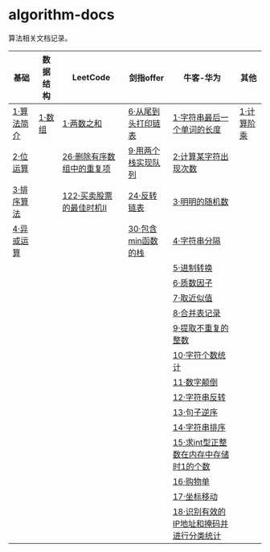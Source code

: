 # algorithm-docs

算法相关文档记录。



| 基础                                   | 数据结构                    | LeetCode                                                     | 剑指offer                                                    | 牛客-华为                                                    | 其他                                      |
| -------------------------------------- | --------------------------- | ------------------------------------------------------------ | ------------------------------------------------------------ | ------------------------------------------------------------ | ----------------------------------------- |
| [1·算法简介](/docs/base/1·算法简介.md) | [1·数组](docs/ds/1·数组.md) | [1·两数之和](/docs/leetcode/1·两数之和.md)                   | [6·从尾到头打印链表](/docs/leetcode/offer/6·从尾到头打印链表.md) | [1·字符串最后一个单词的长度](/docs/nowcoder/hw/1·字符串最后一个单词的长度.md) | [1·计算阶乘](/docs/example/1·计算阶乘.md) |
| [2·位运算](/docs/base/2·位运算.md)     |                             | [26·删除有序数组中的重复项](/docs/leetcode/26·删除有序数组中的重复项.md) | [9·用两个栈实现队列](/docs/leetcode/offer/9·用两个栈实现队列.md) | [2·计算某字符出现次数](/docs/nowcoder/hw/2·计算某字符出现次数.md) |                                           |
| [3·排序算法](/docs/base/3·排序算法.md) |                             | [122·买卖股票的最佳时机II](/docs/leetcode/122·买卖股票的最佳时机II.md) | [24·反转链表](/docs/leetcode/offer/24·反转链表.md)           | [3·明明的随机数](/docs/nowcoder/hw/3·明明的随机数.md)        |                                           |
| [4·异或运算](/docs/base/4·异或运算.md) |                             |                                                              | [30·包含min函数的栈](/docs/leetcode/offer/30·包含min函数的栈.md) | [4·字符串分隔](/docs/nowcoder/hw/4·字符串分隔.md)            |                                           |
|                                        |                             |                                                              |                                                              | [5·进制转换](/docs/nowcoder/hw/5·进制转换.md)                |                                           |
|                                        |                             |                                                              |                                                              | [6·质数因子](/docs/nowcoder/hw/6·质数因子.md)                |                                           |
|                                        |                             |                                                              |                                                              | [7·取近似值](/docs/nowcoder/hw/7·取近似值.md)                |                                           |
|                                        |                             |                                                              |                                                              | [8·合并表记录](/docs/nowcoder/hw/8·合并表记录.md)            |                                           |
|                                        |                             |                                                              |                                                              | [9·提取不重复的整数](/docs/nowcoder/hw/9·提取不重复的整数.md) |                                           |
|                                        |                             |                                                              |                                                              | [10·字符个数统计](/docs/nowcoder/hw/10·字符个数统计.md)      |                                           |
|                                        |                             |                                                              |                                                              | [11·数字颠倒](/docs/nowcoder/hw/11·数字颠倒.md)              |                                           |
|                                        |                             |                                                              |                                                              | [12·字符串反转](/docs/nowcoder/hw/12·字符串反转.md)          |                                           |
|                                        |                             |                                                              |                                                              | [13·句子逆序](/docs/nowcoder/hw/13·句子逆序.md)              |                                           |
|                                        |                             |                                                              |                                                              | [14·字符串排序](/docs/nowcoder/hw/14·字符串排序.md)          |                                           |
|                                        |                             |                                                              |                                                              | [15·求int型正整数在内存中存储时1的个数](/docs/nowcoder/hw/15·求int型正整数在内存中存储时1的个数.md) |                                           |
|                                        |                             |                                                              |                                                              | [16·购物单](/docs/nowcoder/hw/16·购物单.md)                  |                                           |
|                                        |                             |                                                              |                                                              | [17·坐标移动](/docs/nowcoder/hw/17·坐标移动.md)              |                                           |
|                                        |                             |                                                              |                                                              | [18·识别有效的IP地址和掩码并进行分类统计](/docs/nowcoder/hw/18·识别有效的IP地址和掩码并进行分类统计.md) |                                           |
